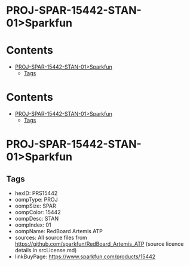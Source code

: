 
PROJ-SPAR-15442-STAN-01>Sparkfun
================================

Contents
========

* [PROJ-SPAR-15442-STAN-01>Sparkfun](#proj-spar-15442-stan-01sparkfun)
	* [Tags](#tags)

Contents
========

* [PROJ-SPAR-15442-STAN-01>Sparkfun](#proj-spar-15442-stan-01sparkfun)
	* [Tags](#tags)

# PROJ-SPAR-15442-STAN-01>Sparkfun

## Tags

- hexID: PRS15442
- oompType: PROJ
- oompSize: SPAR
- oompColor: 15442
- oompDesc: STAN
- oompIndex: 01
- oompName: RedBoard Artemis ATP
- sources: All source files from https://github.com/sparkfun/RedBoard_Artemis_ATP (source licence details in srcLicense.md)
- linkBuyPage: https://www.sparkfun.com/products/15442

